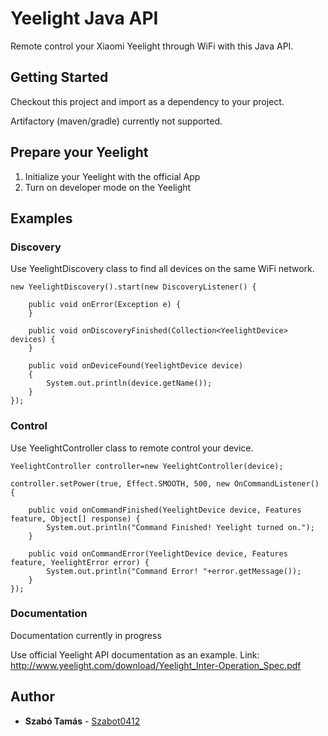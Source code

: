 # Yeelight Java API

Remote control your Xiaomi Yeelight through WiFi with this Java API.

## Getting Started

Checkout this project and import as a dependency to your project.

Artifactory (maven/gradle) currently not supported.

## Prepare your Yeelight

1. Initialize your Yeelight with the official App
2. Turn on developer mode on the Yeelight

## Examples

### Discovery

Use YeelightDiscovery class to find all devices on the same WiFi network.

```
new YeelightDiscovery().start(new DiscoveryListener() {
			
	public void onError(Exception e) {
	}
	
	public void onDiscoveryFinished(Collection<YeelightDevice> devices) {
	}
	
	public void onDeviceFound(YeelightDevice device) 
	{
		System.out.println(device.getName());
	}
});
```

### Control

Use YeelightController class to remote control your device.

```
YeelightController controller=new YeelightController(device);
				
controller.setPower(true, Effect.SMOOTH, 500, new OnCommandListener() {
	
	public void onCommandFinished(YeelightDevice device, Features feature, Object[] response) {
		System.out.println("Command Finished! Yeelight turned on.");
	}
	
	public void onCommandError(YeelightDevice device, Features feature, YeelightError error) {
		System.out.println("Command Error! "+error.getMessage());
	}
});
```

### Documentation

Documentation currently in progress

Use official Yeelight API documentation as an example.
Link: http://www.yeelight.com/download/Yeelight_Inter-Operation_Spec.pdf

## Author

* **Szabó Tamás** - [Szabot0412](https://github.com/szabot0412)
